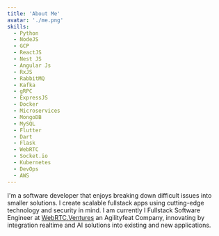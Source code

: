 ```yaml
---
title: 'About Me'
avatar: './me.png'
skills:
  - Python
  - NodeJS
  - GCP
  - ReactJS
  - Nest JS
  - Angular Js
  - RxJS
  - RabbitMQ
  - Kafka
  - gRPC
  - ExpressJS
  - Docker
  - Microservices
  - MongoDB
  - MySQL
  - Flutter
  - Dart
  - Flask
  - WebRTC
  - Socket.io
  - Kubernetes
  - DevOps
  - AWS
---
```


I'm a software developer that enjoys breaking down difficult issues into smaller solutions. I create scalable fullstack apps using cutting-edge technology and security in mind. I am currently I Fullstack Software Engineer at [WebRTC.Ventures](https://webrtc.ventures) an Agilityfeat Company, innovating by integration realtime and AI solutions into existing and new applications.
